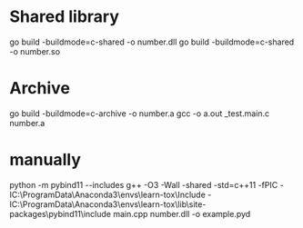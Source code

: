 # Shared library
go build -buildmode=c-shared -o number.dll
go build -buildmode=c-shared -o number.so

# Archive
go build -buildmode=c-archive -o number.a
gcc -o a.out _test.main.c number.a

# manually
python -m pybind11 --includes
g++ -O3 -Wall -shared -std=c++11 -fPIC -IC:\ProgramData\Anaconda3\envs\learn-tox\Include -IC:\ProgramData\Anaconda3\envs\learn-tox\lib\site-packages\pybind11\include main.cpp number.dll -o example.pyd